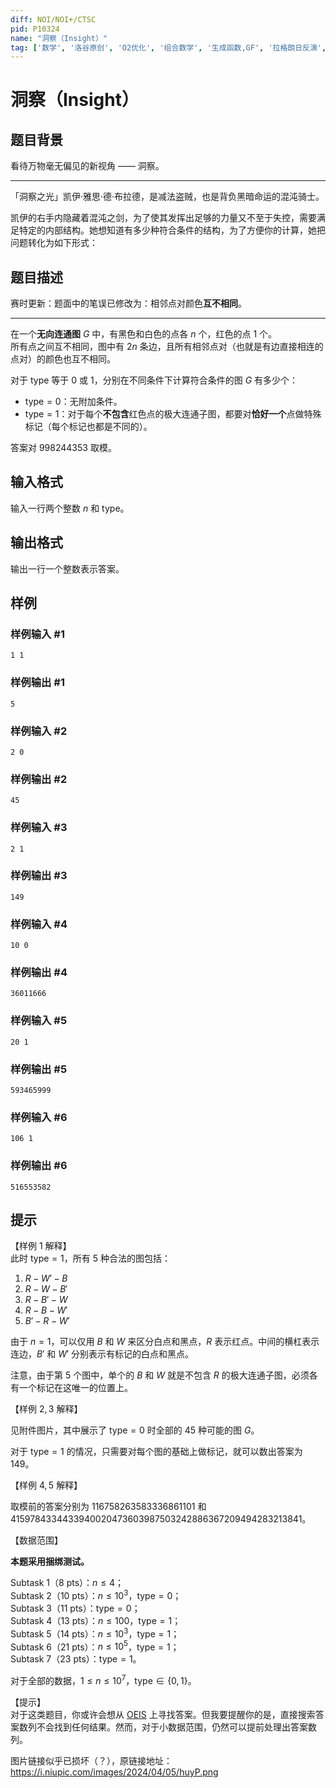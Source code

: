 ```yaml
---
diff: NOI/NOI+/CTSC
pid: P10324
name: "洞察（Insight）"
tag: ['数学', '洛谷原创', 'O2优化', '组合数学', '生成函数,GF', '拉格朗日反演', '洛谷比赛']
---
```

# 洞察（Insight）
## 题目背景

看待万物毫无偏见的新视角 —— 洞察。

****
「洞察之光」凯伊·雅思·德·布拉德，是减法盗贼，也是背负黑暗命运的混沌骑士。

凯伊的右手内隐藏着混沌之剑，为了使其发挥出足够的力量又不至于失控，需要满足特定的内部结构。她想知道有多少种符合条件的结构，为了方便你的计算，她把问题转化为如下形式：
## 题目描述

赛时更新：题面中的笔误已修改为：相邻点对颜色**互不相同**。
****
在一个**无向连通图** $G$ 中，有黑色和白色的点各 $n$ 个，红色的点 $1$ 个。  
所有点之间互不相同，图中有 $2n$ 条边，且所有相邻点对（也就是有边直接相连的点对）的颜色也互不相同。

对于 $\text{type}$ 等于 $0$ 或 $1$，分别在不同条件下计算符合条件的图 $G$ 有多少个：

- $\text{type}=0$：无附加条件。  
- $\text{type}=1$：对于每个**不包含**红色点的极大连通子图，都要对**恰好一个**点做特殊标记（每个标记也都是不同的）。

答案对 $998244353$ 取模。
## 输入格式

输入一行两个整数 $n$ 和 $\text{type}$。

## 输出格式

输出一行一个整数表示答案。
## 样例

### 样例输入 #1
```
1 1
```
### 样例输出 #1
```
5
```
### 样例输入 #2
```
2 0
```
### 样例输出 #2
```
45
```
### 样例输入 #3
```
2 1
```
### 样例输出 #3
```
149
```
### 样例输入 #4
```
10 0
```
### 样例输出 #4
```
36011666
```
### 样例输入 #5
```
20 1
```
### 样例输出 #5
```
593465999
```
### 样例输入 #6
```
106 1
```
### 样例输出 #6
```
516553582
```
## 提示

【样例 $1$ 解释】  
此时 $\text{type}=1$，所有 $5$ 种合法的图包括：

1. $R-W'-B$
2. $R-W-B'$
3. $R-B'-W$
4. $R-B-W'$
5. $B'-R-W'$

由于 $n=1$，可以仅用 $B$ 和 $W$ 来区分白点和黑点，$R$ 表示红点。中间的横杠表示连边，$B'$ 和 $W'$ 分别表示有标记的白点和黑点。

注意，由于第 $5$ 个图中，单个的 $B$ 和 $W$ 就是不包含 $R$ 的极大连通子图，必须各有一个标记在这唯一的位置上。

【样例 $2,3$ 解释】

见附件图片，其中展示了 $\text{type}=0$ 时全部的 $45$ 种可能的图 $G$。

对于 $\text{type}=1$ 的情况，只需要对每个图的基础上做标记，就可以数出答案为 $149$。

【样例 $4,5$ 解释】

取模前的答案分别为 $116758263583336861101$ 和 $4159784334433940020473603987503242886367209494283213841$。

【数据范围】

**本题采用捆绑测试。**

Subtask 1（8 pts）：$n \le4$；     
Subtask 2（10 pts）：$n \le 10^3$，$\text{type}=0$；  
Subtask 3（11 pts）：$\text{type}=0$；  
Subtask 4（13 pts）：$n \le 100$，$\text{type}=1$；     
Subtask 5（14 pts）：$n \le 10^3$，$\text{type}=1$；  
Subtask 6（21 pts）：$n\le 10^5$，$\text{type}=1$；  
Subtask 7（23 pts）：$\text{type}=1$。

对于全部的数据，$1\le n \le 10^7$，$\text{type}\in \{ 0,1\}$。

【提示】  
对于这类题目，你或许会想从 [OEIS](https://oeis.org/) 上寻找答案。但我要提醒你的是，直接搜索答案数列不会找到任何结果。然而，对于小数据范围，仍然可以提前处理出答案数列。

图片链接似乎已损坏（？），原链接地址：https://i.niupic.com/images/2024/04/05/huyP.png
